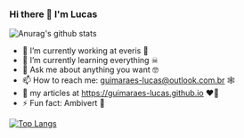 ### Hi there 👋 I'm Lucas

![Anurag's github stats](https://github-readme-stats.vercel.app/api?username=guimaraes-lucas&show_icons=true&theme=cobalt)

- 🔭 I’m currently working at everis 🤖
- 🌱 I’m currently learning everything ☠
- 💬 Ask me about anything you want 🤓
- 📫 How to reach me: guimaraes-lucas@outlook.com.br 🕸
- 📝 my articles at https://guimaraes-lucas.github.io ♥️🧠
- ⚡ Fun fact: Ambivert 👀

[![Top Langs](https://github-readme-stats.vercel.app/api/top-langs/?username=guimaraes-lucas&layout=compact)](https://github.com/anuraghazra/github-readme-stats)
